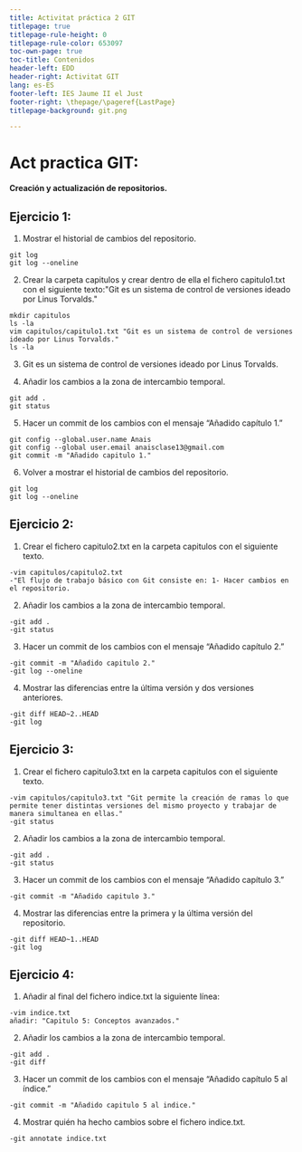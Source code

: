 ```yaml
---   
title: Activitat práctica 2 GIT
titlepage: true
titlepage-rule-height: 0
titlepage-rule-color: 653097
toc-own-page: true
toc-title: Contenidos
header-left: EDD
header-right: Activitat GIT
lang: es-ES
footer-left: IES Jaume II el Just
footer-right: \thepage/\pageref{LastPage}
titlepage-background: git.png

---
```


# Act practica GIT:

**Creación y actualización de repositorios.**

## Ejercicio 1:
1. Mostrar el historial de cambios del repositorio.
~~~
git log
git log --oneline
~~~
2. Crear la carpeta capitulos y crear dentro de ella el fichero capitulo1.txt con el siguiente texto:"Git es un sistema de control de versiones ideado por Linus Torvalds."
~~~
mkdir capitulos
ls -la
vim capitulos/capitulo1.txt "Git es un sistema de control de versiones ideado por Linus Torvalds."
ls -la
~~~
3. Git es un sistema de control de versiones ideado por Linus Torvalds.

4. Añadir los cambios a la zona de intercambio temporal.
~~~
git add .
git status
~~~
5. Hacer un commit de los cambios con el mensaje “Añadido capítulo 1.”
~~~
git config --global.user.name Anais
git config --global user.email anaisclase13@gmail.com
git commit -m "Añadido capitulo 1."
~~~
6. Volver a mostrar el historial de cambios del repositorio.
~~~
git log
git log --oneline
~~~

## Ejercicio 2:

1. Crear el fichero capitulo2.txt en la carpeta capitulos con el siguiente texto.

~~~
-vim capitulos/capitulo2.txt 
-"El flujo de trabajo básico con Git consiste en: 1- Hacer cambios en el repositorio.
~~~

2. Añadir los cambios a la zona de intercambio temporal.

~~~
-git add .
-git status
~~~

3. Hacer un commit de los cambios con el mensaje “Añadido capítulo 2.”

~~~
-git commit -m "Añadido capitulo 2."
-git log --oneline
~~~

4. Mostrar las diferencias entre la última versión y dos versiones anteriores.

~~~
-git diff HEAD~2..HEAD
-git log
~~~

## Ejercicio 3:

1. Crear el fichero capitulo3.txt en la carpeta capitulos con el siguiente texto.

~~~
-vim capitulos/capitulo3.txt "Git permite la creación de ramas lo que permite tener distintas versiones del mismo proyecto y trabajar de manera simultanea en ellas."
-git status
~~~

2. Añadir los cambios a la zona de intercambio temporal.

~~~
-git add .
-git status
~~~

3. Hacer un commit de los cambios con el mensaje “Añadido capítulo 3.”

~~~
-git commit -m "Añadido capitulo 3."
~~~

4. Mostrar las diferencias entre la primera y la última versión del repositorio.

~~~
-git diff HEAD~1..HEAD
-git log
~~~

## Ejercicio 4:

1. Añadir al final del fichero indice.txt la siguiente línea:

~~~
-vim indice.txt
añadir: "Capitulo 5: Conceptos avanzados."
~~~

2. Añadir los cambios a la zona de intercambio temporal.

~~~
-git add .
-git diff
~~~

3. Hacer un commit de los cambios con el mensaje “Añadido capítulo 5 al índice.”

~~~
-git commit -m "Añadido capitulo 5 al indice."
~~~

4. Mostrar quién ha hecho cambios sobre el fichero indice.txt.

~~~
-git annotate indice.txt
~~~
